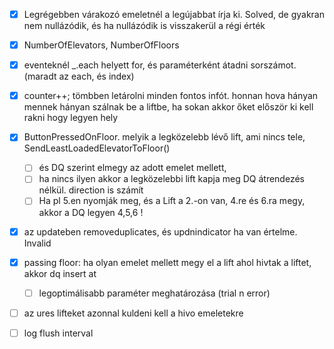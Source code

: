 
- [x] Legrégebben várakozó emeletnél a legújabbat írja ki. Solved, de gyakran nem nullázódik, és ha nullázódik is visszakerül a régi érték
- [x] NumberOfElevators, NumberOfFloors

- [x] eventeknél _.each helyett for, és paraméterként átadni sorszámot. (maradt az each, és index)

- [x] counter++; tömbben letárolni minden fontos infót.
  honnan hova hányan mennek
  hányan szálnak be a liftbe, ha sokan akkor őket először ki kell rakni hogy legyen hely
  
- [x] ButtonPressedOnFloor. melyik a legközelebb lévő lift, ami nincs tele,  SendLeastLoadedElevatorToFloor()
   - [ ] és DQ szerint elmegy az adott emelet mellett,
   - [ ] ha nincs ilyen akkor a legközelebbi lift kapja meg DQ átrendezés nélkül. direction is számít
   - [ ] Ha pl 5.en nyomják meg, és a Lift a 2.-on van, 4.re és 6.ra megy, akkor a DQ legyen 4,5,6 !

- [x] az updateben removeduplicates, és updnindicator ha van értelme. Invalid

- [x] passing floor: ha olyan emelet mellett megy el a lift ahol hivtak a liftet, akkor dq insert at
   - [ ] legoptimálisabb paraméter meghatározása (trial n error)

- [ ]  az ures lifteket azonnal kuldeni kell a hivo emeletekre

- [ ] log flush interval



